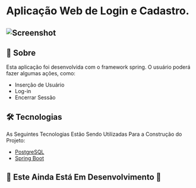 #  Aplicação Web de Login e Cadastro.
## ![Screenshot](https://github.com/enzofalvo/login-spring-boot/blob/master/readme/screenshots/register-page.png)

## 📖 Sobre
Esta aplicação foi desenvolvida com o framework spring. O usuário poderá fazer algumas ações, como:
<!--ts-->
   * Inserção de Usuário
   * Log-in
   * Encerrar Sessão
<!--te-->


## 🛠 Tecnologias

As Seguintes Tecnologias Estão Sendo Utilizadas Para a Construção do Projeto:

- [PostgreSQL](https://www.postgresql.org/)
- [Spring Boot](https://spring.io/projects/spring-boot)



## 🚀 Este Ainda Está Em Desenvolvimento 🚀
